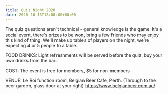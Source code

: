 ```yaml
---
title: Quiz Night 2020
date: 2020-10-13T18:00:00+08:00
---
```


The quiz questions aren't technical - general knowledge is the
game. It's a social event, there's prizes to be won, bring a few
friends who may enjoy this kind of thing. We'll make up tables of
players on the night, we're expecting 4 or 5 people to a table.
<!--more-->

FOOD DRINKS: Light refreshments will be served before the quiz, buy
your own drinks from the bar.

COST: The event is free for members, $5 for non-members

VENUE: Le Roi function room, Belgian Beer Cafe, Perth. (Through to the
beer garden, glass door at your right) https://www.belgianbeer.com.au/
